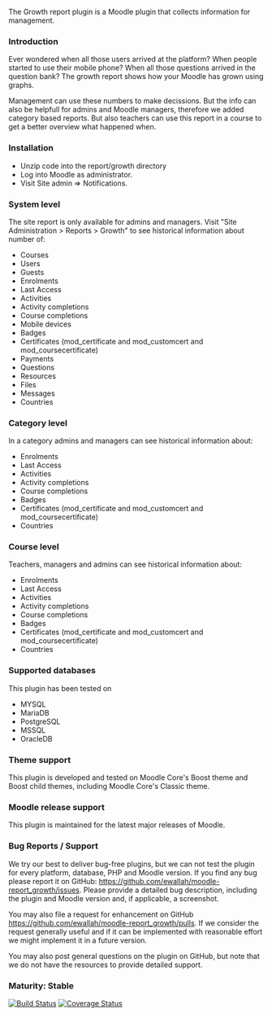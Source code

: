 The Growth report plugin is a Moodle plugin that collects information for management. 

### Introduction
Ever wondered when all those users arrived at the platform? When people started to use their mobile phone?
When all those questions arrived in the question bank?  The growth report shows how your Moodle has grown 
using graphs.

Management can use these numbers to make decissions. But the info can also be helpfull for admins and
Moodle managers, therefore we added category based reports. But also teachers can use this report in a
course to get a better overview what happened when.

### Installation

* Unzip code into the report/growth directory
* Log into Moodle as administrator.
* Visit Site admin => Notifications.

### System level

The site report is only available for admins and managers. Visit "Site Administration > Reports > Growth"
to see historical information about number of:

* Courses
* Users
* Guests
* Enrolments
* Last Access
* Activities
* Activity completions
* Course completions
* Mobile devices
* Badges
* Certificates (mod_certificate and mod_customcert and mod_coursecertificate)
* Payments
* Questions
* Resources
* Files
* Messages
* Countries

### Category level

In a category admins and managers can see historical information about:

* Enrolments
* Last Access
* Activities
* Activity completions
* Course completions
* Badges
* Certificates (mod_certificate and mod_customcert and mod_coursecertificate)
* Countries

### Course level

Teachers, managers and admins can see historical information about:

* Enrolments
* Last Access
* Activities
* Activity completions
* Course completions
* Badges
* Certificates (mod_certificate and mod_customcert and mod_coursecertificate)
* Countries

### Supported databases

This plugin has been tested on

* MYSQL
* MariaDB
* PostgreSQL
* MSSQL
* OracleDB

### Theme support

This plugin is developed and tested on Moodle Core's Boost theme and Boost child themes, including Moodle Core's Classic theme.

### Moodle release support
This plugin is maintained for the latest major releases of Moodle.

### Bug Reports / Support

We try our best to deliver bug-free plugins, but we can not test the plugin for every platform, database, PHP and
Moodle version. If you find any bug please report it on GitHub: https://github.com/ewallah/moodle-report_growth/issues.
Please provide a detailed bug description, including the plugin and Moodle version and, if applicable, a screenshot.

You may also file a request for enhancement on GitHub https://github.com/ewallah/moodle-report_growth/pulls.
If we consider the request generally useful and if it can be implemented with reasonable effort we might implement it in a future version.

You may also post general questions on the plugin on GitHub, but note that we do not have the resources to provide
detailed support.

### Maturity: Stable

[![Build Status](https://github.com/ewallah/moodle-report_growth/workflows/Tests/badge.svg)](https://github.com/ewallah/moodle-moodle-report_growth/actions)
[![Coverage Status](https://coveralls.io/repos/github/ewallah/moodle-report_growth/badge.svg?branch=main)](https://coveralls.io/github/ewallah/moodle-report_growth?branch=main)
